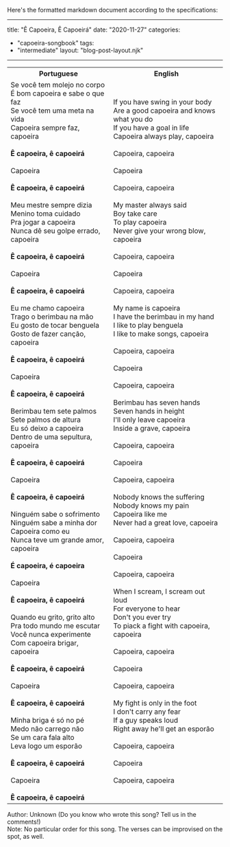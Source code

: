Here's the formatted markdown document according to the specifications:

---
title: "Ê Capoeira, Ê Capoeirá"
date: "2020-11-27"
categories: 
  - "capoeira-songbook"
tags: 
  - "intermediate"
layout: "blog-post-layout.njk"
---

<table class="capoeira-table">
    <tr class="header-row">
        <th>Portuguese</th>
        <th>English</th>
    </tr>
    <tr>
        <td>
            Se você tem molejo no corpo<br>
            É bom capoeira e sabe o que faz<br>
            Se você tem uma meta na vida<br>
            Capoeira sempre faz, capoeira<br>
            <br>
            <strong>Ê capoeira, ê capoeirá</strong><br>
            <br>
            Capoeira<br>
            <br>
            <strong>Ê capoeira, ê capoeirá</strong><br>
            <br>
            Meu mestre sempre dizia<br>
            Menino toma cuidado<br>
            Pra jogar a capoeira<br>
            Nunca dê seu golpe errado, capoeira<br>
            <br>
            <strong>Ê capoeira, ê capoeirá</strong><br>
            <br>
            Capoeira<br>
            <br>
            <strong>Ê capoeira, ê capoeirá</strong><br>
            <br>
            Eu me chamo capoeira<br>
            Trago o berimbau na mão<br>
            Eu gosto de tocar benguela<br>
            Gosto de fazer canção, capoeira<br>
            <br>
            <strong>Ê capoeira, ê capoeirá</strong><br>
            <br>
            Capoeira<br>
            <br>
            <strong>Ê capoeira, ê capoeirá</strong><br>
            <br>
            Berimbau tem sete palmos<br>
            Sete palmos de altura<br>
            Eu só deixo a capoeira<br>
            Dentro de uma sepultura, capoeira<br>
            <br>
            <strong>Ê capoeira, ê capoeirá</strong><br>
            <br>
            Capoeira<br>
            <br>
            <strong>Ê capoeira, ê capoeirá</strong><br>
            <br>
            Ninguém sabe o sofrimento<br>
            Ninguém sabe a minha dor<br>
            Capoeira como eu<br>
            Nunca teve um grande amor, capoeira<br>
            <br>
            <strong>É capoeira, é capoeira</strong><br>
            <br>
            Capoeira<br>
            <br>
            <strong>Ê capoeira, ê capoeirá</strong><br>
            <br>
            Quando eu grito, grito alto<br>
            Pra todo mundo me escutar<br>
            Você nunca experimente<br>
            Com capoeira brigar, capoeira<br>
            <br>
            <strong>Ê capoeira, ê capoeirá</strong><br>
            <br>
            Capoeira<br>
            <br>
            <strong>Ê capoeira, ê capoeirá</strong><br>
            <br>
            Minha briga é só no pé<br>
            Medo não carrego não<br>
            Se um cara fala alto<br>
            Leva logo um esporão<br>
            <br>
            <strong>Ê capoeira, ê capoeirá</strong><br>
            <br>
            Capoeira<br>
            <br>
            <strong>Ê capoeira, ê capoeirá</strong>
        </td>
        <td>
            If you have swing in your body<br>
            Are a good capoeira and knows what you do<br>
            If you have a goal in life<br>
            Capoeira always play, capoeira<br>
            <br>
            Capoeira, capoeira<br>
            <br>
            Capoeira<br>
            <br>
            Capoeira, capoeira<br>
            <br>
            My master always said<br>
            Boy take care<br>
            To play capoeira<br>
            Never give your wrong blow, capoeira<br>
            <br>
            Capoeira, capoeira<br>
            <br>
            Capoeira<br>
            <br>
            Capoeira, capoeira<br>
            <br>
            My name is capoeira<br>
            I have the berimbau in my hand<br>
            I like to play benguela<br>
            I like to make songs, capoeira<br>
            <br>
            Capoeira, capoeira<br>
            <br>
            Capoeira<br>
            <br>
            Capoeira, capoeira<br>
            <br>
            Berimbau has seven hands<br>
            Seven hands in height<br>
            I'll only leave capoeira<br>
            Inside a grave, capoeira<br>
            <br>
            Capoeira, capoeira<br>
            <br>
            Capoeira<br>
            <br>
            Capoeira, capoeira<br>
            <br>
            Nobody knows the suffering<br>
            Nobody knows my pain<br>
            Capoeira like me<br>
            Never had a great love, capoeira<br>
            <br>
            Capoeira, capoeira<br>
            <br>
            Capoeira<br>
            <br>
            Capoeira, capoeira<br>
            <br>
            When I scream, I scream out loud<br>
            For everyone to hear<br>
            Don't you ever try<br>
            To piack a fight with capoeira, capoeira<br>
            <br>
            Capoeira, capoeira<br>
            <br>
            Capoeira<br>
            <br>
            Capoeira, capoeira<br>
            <br>
            My fight is only in the foot<br>
            I don't carry any fear<br>
            If a guy speaks loud<br>
            Right away he'll get an esporão<br>
            <br>
            Capoeira, capoeira<br>
            <br>
            Capoeira<br>
            <br>
            Capoeira, capoeira
        </td>
    </tr>
</table>

<figcaption>

Author: Unknown (Do you know who wrote this song? Tell us in the comments!)  
Note: No particular order for this song. The verses can be improvised on the spot, as well.

</figcaption>